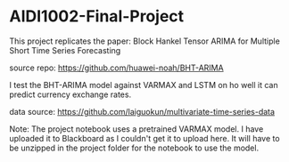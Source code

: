 # AIDI1002-Final-Project

This project replicates the paper: Block Hankel Tensor ARIMA for Multiple Short Time Series Forecasting

source repo: https://github.com/huawei-noah/BHT-ARIMA

I test the BHT-ARIMA model against VARMAX and LSTM on ho well it can predict currency exchange rates.

data source: https://github.com/laiguokun/multivariate-time-series-data

Note: The project notebook uses a pretrained VARMAX model. I have uploaded it to Blackboard as I couldn't get it to upload here. It will have to be unzipped in the project folder for the notebook to use the model.
